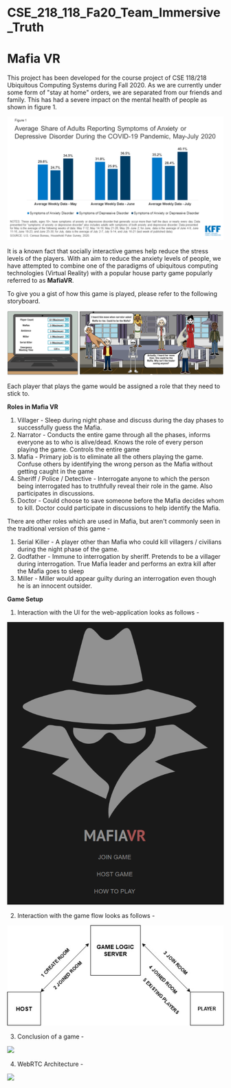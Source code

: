 # CSE_218_118_Fa20_Team_Immersive_Truth

# Mafia VR

This project has been developed for the course project of CSE 118/218 Ubiquitous Computing Systems during Fall 2020.
As we are currently under some form of "stay at home" orders, we are separated from our friends and family. 
This has had a severe impact on the mental health of people as shown in figure 1.

![](images/FinalPresentation_MentalHealth.png)

It is a known fact that socially interactive games help reduce the stress levels of the players. 
With an aim to reduce the anxiety levels of people, we have attempted to combine one of the paradigms of 
ubiquitous computing technologies (Virtual Reality) with a popular house party game popularly referred to as **MafiaVR**.

To give you a gist of how this game is played, please refer to the following storyboard.

![](images/Storyboard_1.png)

Each player that plays the game would be assigned a role that they need to stick to.

**Roles in Mafia VR**

1. Villager - Sleep during night phase and discuss during the day phases to successfully guess the Mafia.
2. Narrator - Conducts the entire game through all the phases, informs everyone as to who is alive/dead. Knows the role of every person playing the game. Controls the entire game
3. Mafia - Primary job is to eliminate all the others playing the game. Confuse others by identifying the wrong person as the Mafia without getting caught in the game
4. Sheriff / Police / Detective - Interrogate anyone to which the person being interrogated has to truthfully reveal their role in the game. Also participates in discussions.
5. Doctor - Could choose to save someone before the Mafia decides whom to kill. Doctor could participate in discussions to help identify the Mafia.

There are other roles which are used in Mafia, but aren't commonly seen in the traditional version of this game -

1. Serial Killer - A player other than Mafia who could kill villagers / civilians during the night phase of the game.
2. Godfather - Immune to interrogation by sheriff. Pretends to be a villager during interrogation. 
True Mafia leader and performs an extra kill after the Mafia goes to sleep
3. Miller - Miller would appear guilty during an interrogation even though he is an innocent outsider.

**Game Setup**

1. Interaction with the UI for the web-application looks as follows -

![](images/MafiaVR_logo.png)

2. Interaction with the game flow looks as follows -

![](images/gameSetup.jpg)

3. Conclusion of a game -

![](images/gameConclusion.jpg)

4. WebRTC Architecture -

![](images/webRTC.jpg)
